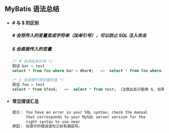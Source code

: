 ## MyBatis 语法总结

- #### # 与 $ 的区别
  ##### # 会将传入的变量变成字符串（加单引号），可以防止 SQL 注入攻击
  ##### $ 会直接传入的变量
  ```SQL
  /* # 会添加单引号 */
  假设 bar = test
  select * from foo where bar = #bar#;   =>  select * from foo where bar = 'test';

  /* $ 会直接引用变量的值 */
  假设 foo = test
  select * from $foo$;   =>  select * from test; （注意此处只能用 $, 如果用 # 会引入单引号造成语法错误）
  ```




- #### 常见错误汇总
  ```XML
  提示： You have an error in your SQL syntax; check the manual
        that corresponds to your MySQL server version for the
        right syntax to use near
  原因： 在提示的错误语句之前有漏逗号。
  ```
